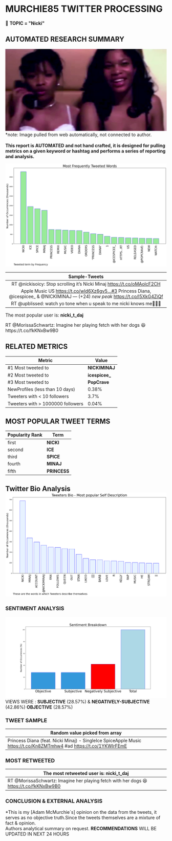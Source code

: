 # MURCHIE85 TWITTER PROCESSING 
&#x1F34E; **TOPIC = "Nicki"**

## AUTOMATED RESEARCH SUMMARY

![image](assets/2023-04-14hashtagImage.png)*note: Image pulled from web automatically, not connected to author.
<br></br>
<b> This report is AUTOMATED and not hand crafted, it is designed for pulling metrics on a given keyword or hashtag and performs a series of reporting and analysis.</b>



![image](assets/2023-04-14TWEETS.png)



|                **Sample-Tweets**        |
| :-------------: |
| RT @nickisoicy: Stop scrolling it’s Nicki Minaj https://t.co/oMAolcF2CH |
| Apple Music US  https://t.co/wId6Xz6gv5…#3 Princess Diana, @icespicee_ &amp; @NICKIMINAJ — (+24) *new peak* https://t.co/l5XkG4ZiQf |
| RT @upblissed: watch yo tone when u speak to me nicki knows me🤦🏾‍♂️ |

The most popular user is: **nicki_t_daj**
<div class="alert alert-block alert-danger"> RT @MorissaSchwartz: Imagine her playing fetch with her dogs 😆 https://t.co/fkKNxBw9B0</div>

## RELATED METRICS<br>
| Metric | Value |
| ------------- | ------------- |
| #1 Most tweeted to  | **NICKIMINAJ** |
| #2 Most tweeted to  | **icespicee_** |
| #3 Most tweeted to  | **PopCrave** |
| NewProfiles (less than 10 days) | 0.38%  |
| Tweeters with < 10 followers  | 3.7%|
| Tweeters with > 1000000 followers  | 0.04%  |



## MOST POPULAR TWEET TERMS 


| Popularity Rank  | Term |
| ------------- | ------------- |
| first  | **NICKI**  |
| second  | **ICE**  |
| third  | **SPICE** |
| fourth  | **MINAJ**  |
| fifth  | **PRINCESS**  |


## Twitter Bio Analysis![image](assets/2023-04-14BIO.png)
### SENTIMENT ANALYSIS
![image](assets/2023-04-14sentiment.png)
VIEWS WERE : **SUBJECTIVE**  (28.57%) & **NEGATIVELY-SUBJECTIVE** (42.86%) **OBJECTIVE** (28.57%)

### TWEET SAMPLE 
| Random value picked from array |
| ------------- |
|Princess Diana (feat. Nicki Minaj) - SingleIce SpiceApple Music https://t.co/Kn8ZMTmhw4 #ad https://t.co/1YKWIrFEmE |

### MOST RETWEETED 

| The most retweeted user is: **nicki_t_daj**  |
| ------------- |
| RT @MorissaSchwartz: Imagine her playing fetch with her dogs 😆 https://t.co/fkKNxBw9B0 |

### CONCLUSION & EXTERNAL ANALYSIS

*This is my [Adam McMurchie`s] opinion on the data from the tweets, it serves as no objective truth.Since the tweets themselves are a mixture of fact & opinion.<br>
Authors analytical summary on request.
**RECOMMENDATIONS** WILL BE UPDATED IN NEXT  24 HOURS <br>